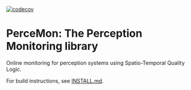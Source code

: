 [![codecov](https://codecov.io/gh/anand-bala/PerceMon/branch/master/graph/badge.svg?token=K1OZI7YTJW)](https://codecov.io/gh/anand-bala/PerceMon)

# PerceMon: The Perception Monitoring library

Online monitoring for perception systems using Spatio-Temporal Quality Logic.

For build instructions, see [INSTALL.md](./INSTALL.md).


